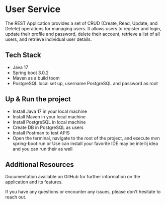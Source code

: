 # User Service

The REST Application provides a set of CRUD (Create, Read, Update, and Delete) operations for managing users. It allows users to register and login, update their profile and password, delete their account, retrieve a list of all users, and retrieve individual user details. 

## Tech Stack
<ul>
  <li>Java 17</li>
  <li>Spring boot 3.0.2</li>
  <li>Maven as a build toom</li>
  <li>PostgreSQL local set up, username PostgreSQL and password as root</li>
</ul>

## Up & Run the project
<ul>
  <li>Install Java 17 in your local machine</li>
  <li>Install Maven in your local machine</li>
  <li>Install PostgreSQL in local machine</li>
  <li>Create DB in PostgreSQL as users</li>
  <li>Install Postman to test APIS</li>
  <li>Open the terminal, navigate to the root of the project, and execute mvn spring-boot:run or Use can install your favorite IDE may be intellij idea and you can run their as well</li>
</ul>

## Additional Resources

Documentation available on GitHub for further information on the application and its features.

If you have any questions or encounter any issues, please don't hesitate to reach out.


